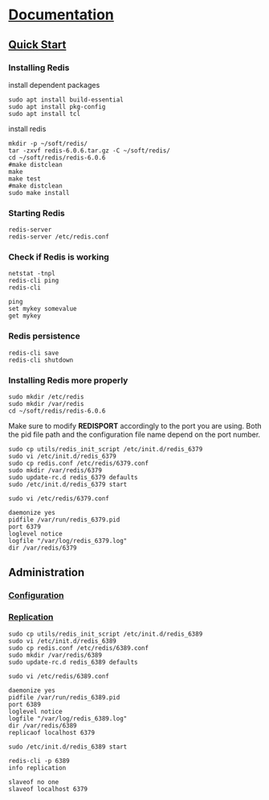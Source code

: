 # [Documentation](https://redis.io/documentation)

## [Quick Start](https://redis.io/topics/quickstart)

### Installing Redis

install dependent packages

```
sudo apt install build-essential
sudo apt install pkg-config
sudo apt install tcl
```

install redis

```
mkdir -p ~/soft/redis/
tar -zxvf redis-6.0.6.tar.gz -C ~/soft/redis/
cd ~/soft/redis/redis-6.0.6
#make distclean
make
make test
#make distclean
sudo make install
```

### Starting Redis

```
redis-server
redis-server /etc/redis.conf
```

### Check if Redis is working

```
netstat -tnpl
redis-cli ping
redis-cli
```

```
ping
set mykey somevalue
get mykey
```

### Redis persistence

```
redis-cli save
redis-cli shutdown
```

### Installing Redis more properly

```
sudo mkdir /etc/redis
sudo mkdir /var/redis
cd ~/soft/redis/redis-6.0.6
```

Make sure to modify **REDISPORT** accordingly to the port you are using. Both the pid file path and the configuration file name depend on the port number.

```
sudo cp utils/redis_init_script /etc/init.d/redis_6379
sudo vi /etc/init.d/redis_6379
sudo cp redis.conf /etc/redis/6379.conf
sudo mkdir /var/redis/6379
sudo update-rc.d redis_6379 defaults
sudo /etc/init.d/redis_6379 start
```

```
sudo vi /etc/redis/6379.conf
```

```
daemonize yes
pidfile /var/run/redis_6379.pid
port 6379
loglevel notice
logfile "/var/log/redis_6379.log"
dir /var/redis/6379
```

## Administration

### [Configuration](https://redis.io/topics/config)

### [Replication](https://redis.io/topics/replication)

```
sudo cp utils/redis_init_script /etc/init.d/redis_6389
sudo vi /etc/init.d/redis_6389
sudo cp redis.conf /etc/redis/6389.conf
sudo mkdir /var/redis/6389
sudo update-rc.d redis_6389 defaults
```

```
sudo vi /etc/redis/6389.conf
```

```
daemonize yes
pidfile /var/run/redis_6389.pid
port 6389
loglevel notice
logfile "/var/log/redis_6389.log"
dir /var/redis/6389
replicaof localhost 6379
```

```
sudo /etc/init.d/redis_6389 start
```

```
redis-cli -p 6389
info replication
```

```
slaveof no one
slaveof localhost 6379
```

